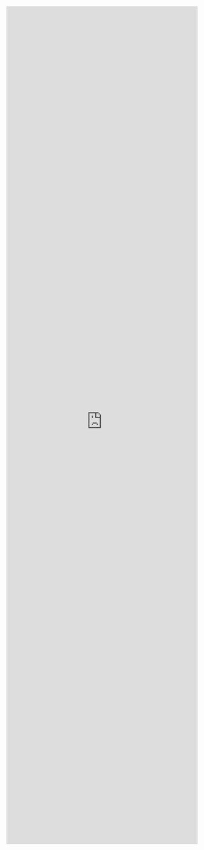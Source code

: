 <iframe src="https://dynamic.theskinnyonbenny.com/gal" style="border:none; width: 100%; height: 2200px; overflow:hidden;" scrolling="no"></iframe>
